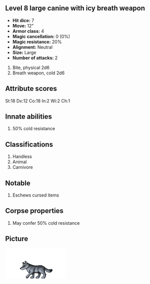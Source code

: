 ## Level 8 large canine with icy breath weapon
- **Hit dice:** 7
- **Move:** 12"
- **Armor class:** 4
- **Magic cancellation:** 0 (0%)
- **Magic resistance:** 20%
- **Alignment:** Neutral
- **Size:** Large
- **Number of attacks:** 2
1. Bite, physical 2d6
2. Breath weapon, cold 2d6
## Attribute scores
St:18 Dx:12 Co:18 In:2 Wi:2 Ch:1
## Innate abilities
1. 50% cold resistance
## Classifications
1. Handless
2. Animal
3. Carnivore
## Notable
1. Eschews cursed items
## Corpse properties
1. May confer 50% cold resistance
## Picture
![Winter wolf](https://github.com/hyvanmielenpelit/GnollHackTileSet/blob/main/Monsters/winter_wolf/winter_wolf.png)

